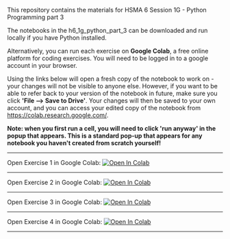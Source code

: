 This repository contains the materials for HSMA 6 Session 1G - Python Programming part 3

The notebooks in the h6_1g_python_part_3 can be downloaded and run locally if you have Python installed.

Alternatively, you can run each exercise on **Google Colab**, a free online platform for coding exercises. You will need to be logged in to a google account in your browser. 

Using the links below will open a fresh copy of the notebook to work on - your changes will not be visible to anyone else. However, if you want to be able to refer back to your version of the notebook in future, make sure you click **'File --> Save to Drive'**. 
Your changes will then be saved to your own account, and you can access your edited copy of the notebook from https://colab.research.google.com/.

**Note: when you first run a cell, you will need to click 'run anyway' in the popup that appears. This is a standard pop-up that appears for any notebook you haven't created from scratch yourself!**

---

Open Exercise 1 in Google Colab: <a target="_blank" href="https://colab.research.google.com/github/Bergam0t/additional_hsma_notebooks/blob/main/hsma_6_1g_exercise_1.ipynb">
  <img src="https://colab.research.google.com/assets/colab-badge.svg" alt="Open In Colab"/>
</a>

---

Open Exercise 2 in Google Colab: <a target="_blank" href="https://colab.research.google.com/github/Bergam0t/additional_hsma_notebooks/blob/main/hsma_6_1g_exercise_2.ipynb">
  <img src="https://colab.research.google.com/assets/colab-badge.svg" alt="Open In Colab"/>
</a>

---

Open Exercise 3 in Google Colab: <a target="_blank" href="https://colab.research.google.com/github/Bergam0t/additional_hsma_notebooks/blob/main/hsma_6_1g_exercise_3.ipynb">
  <img src="https://colab.research.google.com/assets/colab-badge.svg" alt="Open In Colab"/>
</a>

---


Open Exercise 4 in Google Colab: <a target="_blank" href="https://colab.research.google.com/github/Bergam0t/additional_hsma_notebooks/blob/main/hsma_6_1g_exercise_4.ipynb">
  <img src="https://colab.research.google.com/assets/colab-badge.svg" alt="Open In Colab"/>
</a>

---
